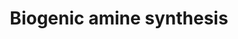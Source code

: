 ---
annotations:
- type: Pathway Ontology
  value: biogenic amine biosynthetic pathway
- type: Pathway Ontology
  value: amine neurotransmitter metabolic pathway
authors:
- AlexanderPico
- MaintBot
- Khanspers
- Thomas
- MartijnVanIersel
- Christine Chichester
- Egonw
- Evelo
- AAR&Co
- Mkutmon
- Eweitz
- Finterly
description: 'Biogenic amines are one of two broad classes of classical neurotransmitters
  (the other being amino acids) and include: acetylcholine, serotonin, histamine,
  and the catecholamines epinephrine, norepinephrine, and dopamine.  Source: http://www.whatislife.com/reader2/Metabolism/pathway/Neurotransmitter.html  Proteins
  on this pathway have targeted assays available via the [https://assays.cancer.gov/available_assays?wp_id=WP550
  CPTAC Assay Portal]'
last-edited: 2021-06-17
organisms:
- Homo sapiens
redirect_from:
- /index.php/Pathway:WP550
- /instance/WP550
schema-jsonld:
- '@context': https://schema.org/
  '@id': https://wikipathways.github.io/pathways/WP550.html
  '@type': Dataset
  creator:
    '@type': Organization
    name: WikiPathways
  description: 'Biogenic amines are one of two broad classes of classical neurotransmitters
    (the other being amino acids) and include: acetylcholine, serotonin, histamine,
    and the catecholamines epinephrine, norepinephrine, and dopamine.  Source: http://www.whatislife.com/reader2/Metabolism/pathway/Neurotransmitter.html  Proteins
    on this pathway have targeted assays available via the [https://assays.cancer.gov/available_assays?wp_id=WP550
    CPTAC Assay Portal]'
  keywords:
  - Melatonin
  - PAH
  - Acetylcholine
  - MAOA
  - AANAT
  - TPH1
  - Histamine
  - HDC
  - Norepinephrine
  - COMT
  - Epinephrine
  - GAD1
  - Acetylserotonin
  - GAD2
  - L-DOPA
  - PNMT
  - Dopamine
  - DBH
  - GABA
  - DDC
  - Histidine
  - ACHE
  - Serotonin
  - Choline
  - ASMT
  - Glutamate
  - 5-hydroxy-tryptophan
  - Tryptophan
  - TH
  - Phenylalanine
  - CHAT
  - Tyrosine
  license: CC0
  name: Biogenic amine synthesis
seo: CreativeWork
title: Biogenic amine synthesis
wpid: WP550
---